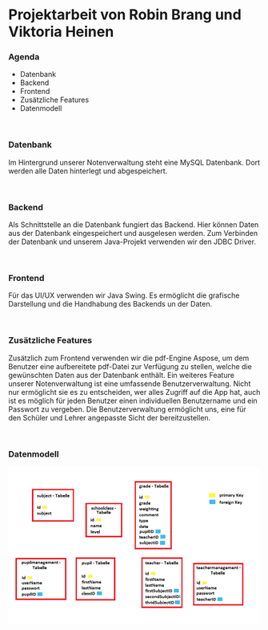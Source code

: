 # Projektarbeit von Robin Brang und Viktoria Heinen

### Agenda 
- Datenbank
- Backend
- Frontend
- Zusätzliche Features
- Datenmodell


&nbsp;


### Datenbank
Im Hintergrund unserer Notenverwaltung steht eine MySQL Datenbank. Dort werden alle Daten hinterlegt und abgespeichert.


&nbsp;


### Backend
Als Schnittstelle an die Datenbank fungiert das Backend. Hier können Daten aus der Datenbank eingespeichert und ausgelesen werden. 
Zum Verbinden der Datenbank und unserem Java-Projekt verwenden wir den JDBC Driver.


&nbsp;


### Frontend
Für das UI/UX verwenden wir Java Swing. Es ermöglicht die grafische Darstellung und die Handhabung des Backends un der Daten. 
 

&nbsp;


### Zusätzliche Features 
Zusätzlich zum Frontend verwenden wir die pdf-Engine Aspose, um dem Benutzer eine aufbereitete pdf-Datei zur Verfügung zu stellen, welche die gewünschten Daten aus der Datenbank enthält.
Ein weiteres Feature unserer Notenverwaltung ist eine umfassende Benutzerverwaltung. Nicht nur ermöglicht sie es zu entscheiden, wer alles Zugriff auf die App hat, auch ist es möglich für jeden Benutzer einen individuellen Benutzername und ein Passwort zu vergeben.
Die Benutzerverwaltung ermöglicht uns, eine für den Schüler und Lehrer angepasste Sicht der bereitzustellen. 


&nbsp;


### Datenmodell

![datamodell_Projektarbeit.png](./datamodell_Projektarbeit.png)

